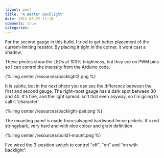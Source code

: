 ```yaml
---
layout: post
title: "A Better Backlight"
date: 2012-03-22 11:18
comments: true
categories: 
---
```


For the second gauge in this build, I tried to get
better placement of the current-limiting resistor.
By placing it tight in the corner, it wont
cast a shadow.

These photos show the LEDs at 100% brightness, but they are
on PWM pins so I can control the intensity from the Arduino code.

{% img center /resources/backlight2.png %}

It is subtle, but in the next photo you can see the difference
between the first and second gauge.  The right-most gauge
has a dark spot between 30 and 40.
It's fine, and the light spread isn't that even anyway,
so I'm going to call it 'character'.

{% img center /resources/backlight-pair.png %}

The mounting panel is made from salvaged hardwood fence pickets.  It's red stringybark, very hard and with nice colour and grain definition.

{% img center /resources/build1-mount.png %}

I've wired the 3-position switch to control "off", "on" and "on with backlight".
